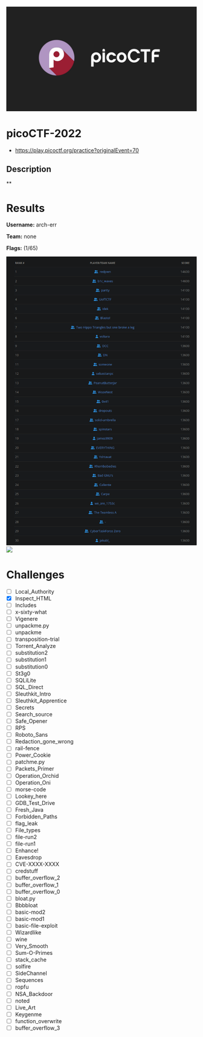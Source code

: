 ![logo](assets/logo.png)


# picoCTF-2022
- https://play.picoctf.org/practice?originalEvent=70

## Description
**

# Results
**Username:** arch-err

**Team:** none


**Flags:** (1/65)

![ ](assets/scoreboard.png)
![ ](assets/team-score.png)

# Challenges
- [ ] Local_Authority
- [x] Inspect_HTML
- [ ] Includes
- [ ] x-sixty-what
- [ ] Vigenere
- [ ] unpackme.py
- [ ] unpackme
- [ ] transposition-trial
- [ ] Torrent_Analyze
- [ ] substitution2
- [ ] substitution1
- [ ] substitution0
- [ ] St3g0
- [ ] SQLiLite
- [ ] SQL_Direct
- [ ] Sleuthkit_Intro
- [ ] Sleuthkit_Apprentice
- [ ] Secrets
- [ ] Search_source
- [ ] Safe_Opener
- [ ] RPS
- [ ] Roboto_Sans
- [ ] Redaction_gone_wrong
- [ ] rail-fence
- [ ] Power_Cookie
- [ ] patchme.py
- [ ] Packets_Primer
- [ ] Operation_Orchid
- [ ] Operation_Oni
- [ ] morse-code
- [ ] Lookey_here
- [ ] GDB_Test_Drive
- [ ] Fresh_Java
- [ ] Forbidden_Paths
- [ ] flag_leak
- [ ] File_types
- [ ] file-run2
- [ ] file-run1
- [ ] Enhance!
- [ ] Eavesdrop
- [ ] CVE-XXXX-XXXX
- [ ] credstuff
- [ ] buffer_overflow_2
- [ ] buffer_overflow_1
- [ ] buffer_overflow_0
- [ ] bloat.py
- [ ] Bbbbloat
- [ ] basic-mod2
- [ ] basic-mod1
- [ ] basic-file-exploit
- [ ] Wizardlike
- [ ] wine
- [ ] Very_Smooth
- [ ] Sum-O-Primes
- [ ] stack_cache
- [ ] solfire
- [ ] SideChannel
- [ ] Sequences
- [ ] ropfu
- [ ] NSA_Backdoor
- [ ] noted
- [ ] Live_Art
- [ ] Keygenme
- [ ] function_overwrite
- [ ] buffer_overflow_3

